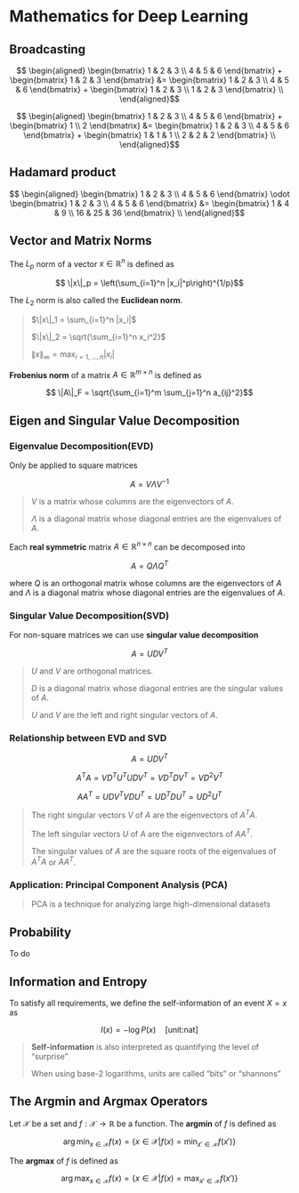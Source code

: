 # Mathematics for Deep Learning

## Broadcasting

$$ \begin{aligned}
\begin{bmatrix} 1 & 2 & 3 \\ 4 & 5 & 6 \end{bmatrix} + \begin{bmatrix} 1 & 2 & 3 \end{bmatrix} &= \begin{bmatrix} 1 & 2 & 3 \\ 4 & 5 & 6 \end{bmatrix} + \begin{bmatrix} 1 & 2 & 3 \\ 1 & 2 & 3 \end{bmatrix} \\
\end{aligned}$$

$$ \begin{aligned}
\begin{bmatrix} 1 & 2 & 3 \\ 4 & 5 & 6 \end{bmatrix} + \begin{bmatrix} 1 \\ 2 \end{bmatrix} &= \begin{bmatrix} 1 & 2 & 3 \\ 4 & 5 & 6 \end{bmatrix} + \begin{bmatrix} 1 & 1 & 1 \\ 2 & 2 & 2 \end{bmatrix} \\
\end{aligned}$$

## Hadamard product

$$ \begin{aligned}
\begin{bmatrix} 1 & 2 & 3 \\ 4 & 5 & 6 \end{bmatrix} \odot \begin{bmatrix} 1 & 2 & 3 \\ 4 & 5 & 6 \end{bmatrix} &= \begin{bmatrix} 1 & 4 & 9 \\ 16 & 25 & 36 \end{bmatrix} \\
\end{aligned}$$

## Vector and Matrix Norms

The $L_p$ norm of a vector $x \in \mathbb{R}^n$ is defined as

$$ \|x\|_p = \left(\sum_{i=1}^n |x_i|^p\right)^{1/p}$$

The $L_2$ norm is also called the **Euclidean norm**.

> $\|x\|_1 = \sum_{i=1}^n |x_i|$
>
> $\|x\|_2 = \sqrt{\sum_{i=1}^n x_i^2}$
>
> $\|x\|_\infty = \max_{i=1,\ldots,n} |x_i|$

**Frobenius norm** of a matrix $A \in \mathbb{R}^{m \times n}$ is defined as

$$ \|A\|_F = \sqrt{\sum_{i=1}^m \sum_{j=1}^n a_{ij}^2}$$

## Eigen and Singular Value Decomposition

### Eigenvalue Decomposition(EVD)

Only be applied to square matrices

$$A = V \Lambda V^{-1}$$

> $V$ is a matrix whose columns are the eigenvectors of $A$.
>
> $\Lambda$ is a diagonal matrix whose diagonal entries are the eigenvalues of $A$.

Each **real symmetric** matrix $A \in \mathbb{R}^{n \times n}$ can be decomposed into

$$A = Q \Lambda Q^T$$

where $Q$ is an orthogonal matrix whose columns are the eigenvectors of $A$ and $\Lambda$ is a diagonal matrix whose diagonal entries are the eigenvalues of $A$.

### Singular Value Decomposition(SVD)

For non-square matrices we can use **singular value decomposition**

$$A = U D V^T$$

> $U$ and $V$ are orthogonal matrices.
>
> $D$ is a diagonal matrix whose diagonal entries are the singular values of $A$.
>
> $U$ and $V$ are the left and right singular vectors of $A$.

### Relationship between EVD and SVD

$$A = U D V^T$$

$$A^T A = V D^T U^T U D V^T = V D^T D V^T= V D^2 V^T$$

$$A A^T = U D V^T V D U^T = U D^T D U^T = U D^2 U^T$$

> The right singular vectors $V$ of $A$ are the eigenvectors of $A^T A$.
>
> The left singular vectors $U$ of $A$ are the eigenvectors of $A A^T$.
>
> The singular values of $A$ are the square roots of the eigenvalues of $A^T A$ or $A A^T$.

### Application: Principal Component Analysis (PCA)

> PCA is a technique for analyzing large high-dimensional datasets

## Probability

To do

## Information and Entropy

To satisfy all requirements, we define the self-information of an event $X = x$ as

$$ I(x) = -\log P(x) \quad \text{[unit:nat]}$$

> **Self-information** is also interpreted as quantifying the level of “surprise”
>
> When using base-2 logarithms, units are called “bits” or “shannons”

## The Argmin and Argmax Operators

Let $\mathcal{X}$ be a set and $f: \mathcal{X} \rightarrow \mathbb{R}$ be a function. The **argmin** of $f$ is defined as

$$ \arg \min_{x \in \mathcal{X}} f(x) = \{x \in \mathcal{X} | f(x) = \min_{x' \in \mathcal{X}} f(x')\}$$

The **argmax** of $f$ is defined as

$$ \arg \max_{x \in \mathcal{X}} f(x) = \{x \in \mathcal{X} | f(x) = \max_{x' \in \mathcal{X}} f(x')\}$$
